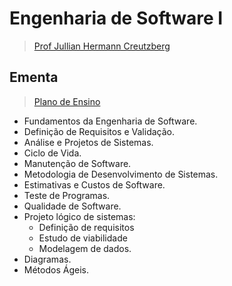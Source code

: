 # Engenharia de Software I
>[Prof Jullian Hermann Creutzberg](http://lattes.cnpq.br/9545785456346858)

## Ementa
> [Plano de Ensino](./docs/plano_de_ensino.pdf)
- Fundamentos da Engenharia de Software. 
- Definição de Requisitos e Validação. 
- Análise e Projetos de Sistemas. 
- Ciclo de Vida. 
- Manutenção de Software. 
- Metodologia de Desenvolvimento de Sistemas. 
- Estimativas e Custos de Software. 
- Teste de Programas. 
- Qualidade de Software. 
- Projeto lógico de sistemas: 
  - Definição de requisitos
  - Estudo de viabilidade 
  - Modelagem de dados. 
- Diagramas. 
- Métodos Ágeis.

